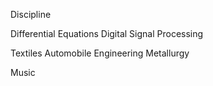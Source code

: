 Discipline

Differential Equations
Digital Signal Processing

Textiles
Automobile Engineering
Metallurgy

Music

